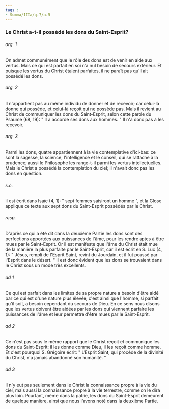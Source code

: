 ```yaml
---
tags : 
- Summa/IIIa/q.7/a.5
---
```


### Le Christ a-t-il possédé les dons du Saint-Esprit?

###### arg. 1
On admet communément que le rôle des dons est de venir en aide aux vertus. Mais ce qui est parfait en soi n'a nul besoin de secours extérieur. Et puisque les vertus du Christ étaient parfaites, il ne paraît pas qu'il ait possédé les dons. 

###### arg. 2
Il n'appartient pas au même individu de donner et de recevoir; car celui-là donne qui possède, et celui-là reçoit qui ne possède pas. Mais il revient au Christ de communiquer les dons du Saint-Esprit, selon cette parole du Psaume (68, 19): " Il a accordé ses dons aux hommes. " Il n'a donc pas à les recevoir. 

###### arg. 3
Parmi les dons, quatre appartiennent à la vie contemplative d'ici-bas: ce sont la sagesse, la science, l'intelligence et le conseil, qui se rattache à la prudence; aussi le Philosophe les range-t-il parmi les vertus intellectuelles. Mais le Christ a possédé la contemplation du ciel; il n'avait donc pas les dons en question. 

###### s.c.
il est écrit dans Isaïe (4, 1): " sept femmes saisiront un homme ", et la Glose applique ce texte aux sept dons du Saint-Esprit possédés par le Christ. 

###### resp.
D'après ce qui a été dit dans la deuxième Partie les dons sont des perfections apportées aux puissances de l'âme, pour les rendre aptes à être mues par le Saint-Esprit. Or il est manifeste que l'âme du Christ était mue de la manière la plus parfaite par le Saint-Esprit, car il est écrit en S. Luc (4, 1): " Jésus, rempli de l'Esprit Saint, revint du Jourdain, et il fut poussé par l'Esprit dans le désert. " Il est donc évident que les dons se trouvaient dans le Christ sous un mode très excellents. 

###### ad 1
Ce qui est parfait dans les limites de sa propre nature a besoin d'être aidé par ce qui est d'une nature plus élevée; c'est ainsi que l'homme, si parfait qu'il soit, a besoin cependant du secours de Dieu. En ce sens nous disons que les vertus doivent être aidées par les dons qui viennent parfaire les puissances de l'âme et leur permettre d'être mues par le Saint-Esprit. 

###### ad 2
Ce n'est pas sous le même rapport que le Christ reçoit et communique les dons du Saint-Esprit: il les donne comme Dieu, il les reçoit comme homme. Et c'est pourquoi S. Grégoire écrit: " L'Esprit Saint, qui procède de la divinité du Christ, n'a jamais abandonné son humanité. " 

###### ad 3
Il n'y eut pas seulement dans le Christ la connaissance propre à la vie du ciel, mais aussi la connaissance propre à la vie terrestre, comme on le dira plus loin. Pourtant, même dans la patrie, les dons du Saint-Esprit demeurent de quelque manière, ainsi que nous l'avons noté dans la deuxième Partie. 

